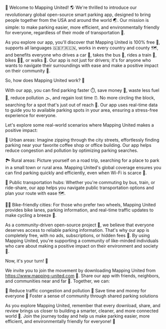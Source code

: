 🎉 Welcome to Mapping United! 🌎 We're thrilled to introduce our revolutionary global open-source smart parking app, designed to bring people together from the USA and around the world 🌏. Our mission is simple: to make parking easier, more efficient, and environmentally friendly for everyone, regardless of their mode of transportation 👣.

As you explore our app, you'll discover that Mapping United is 100% free 💸, supports all languages 🇬🇧🇫🇷🇨🇳, works in every country and county 🗺️, and benefits everyone who drives a car 🚗, takes the bus 🚌, rides a train 🚂, bikes 🚴‍♂️, or walks 👣. Our app is not just for drivers; it's for anyone who wants to navigate their surroundings with ease and make a positive impact on their community 🌟.

So, how does Mapping United work? 🤔

With our app, you can find parking faster ⏱️, save money 💸, waste less fuel 🔴, reduce pollution 🌫️, and regain lost time ⏰. No more circling the block, searching for a spot that's just out of reach 👀. Our app uses real-time data to guide you to available parking spots in your area, ensuring a stress-free experience for everyone.

Let's explore some real-world scenarios where Mapping United makes a positive impact:

🌆 Urban areas: Imagine zipping through the city streets, effortlessly finding parking near your favorite coffee shop or office building. Our app helps reduce congestion and pollution by optimizing parking searches.

🏞️ Rural areas: Picture yourself on a road trip, searching for a place to park in a small town or rural area. Mapping United's global coverage ensures you can find parking quickly and efficiently, even when Wi-Fi is scarce 📱.

🚌 Public transportation hubs: Whether you're commuting by bus, train, or ride-share, our app helps you navigate public transportation options and plan your route with ease 🗺️.

🚴‍♂️ Bike-friendly cities: For those who prefer two wheels, Mapping United provides bike lanes, parking information, and real-time traffic updates to make cycling a breeze 🌳.

As a community-driven open-source project 🤝, we believe that everyone deserves access to reliable parking information. That's why our app is completely free, with no ads, subscriptions, or hidden fees 💸. By using Mapping United, you're supporting a community of like-minded individuals who care about making a positive impact on their environment and society 🌟.

Now, it's your turn! 👋

We invite you to join the movement by downloading Mapping United from https://www.mapping-united.com 📲. Share our app with friends, neighbors, and communities near and far 🔔. Together, we can:

🔹 Reduce traffic congestion and pollution
🔹 Save time and money for everyone
🔹 Foster a sense of community through shared parking solutions

As you explore Mapping United, remember that every download, share, and review brings us closer to building a smarter, cleaner, and more connected world 🌈. Join the journey today and help us make parking easier, more efficient, and environmentally friendly for everyone! 🎉